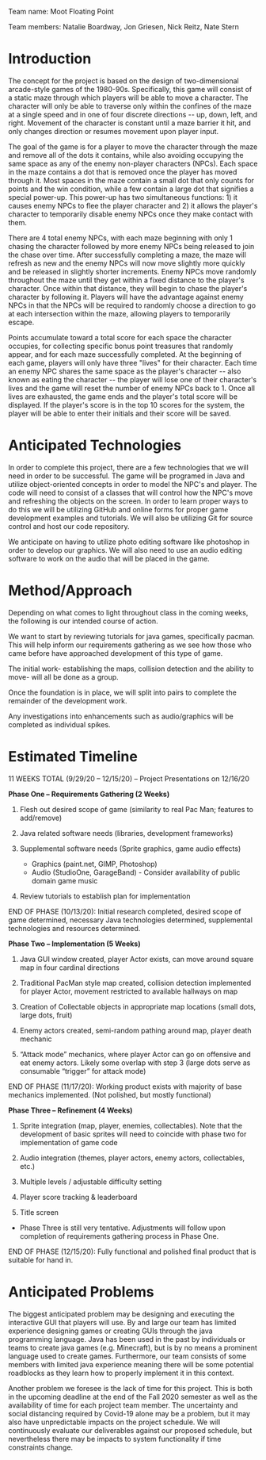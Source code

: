 Team name: Moot Floating Point

Team members: Natalie Boardway, Jon Griesen, Nick Reitz, Nate Stern

# Introduction

The concept for the project is based on the design of two-dimensional arcade-style games of the 1980-90s.  Specifically, this game will consist of a static maze through which players will be able to move a character.  The character will only be able to traverse only within the confines of the maze at a single speed and in one of four discrete directions -- up, down, left, and right.  Movement of the character is constant until a maze barrier it hit, and only changes direction or resumes movement upon player input.
 
The goal of the game is for a player to move the character through the maze and remove all of the dots it contains, while also avoiding occupying the same space as any of the enemy non-player characters (NPCs).  Each space in the maze contains a dot that is removed once the player has moved through it.  Most spaces in the maze contain a small dot that only counts for points and the win condition, while a few contain a large dot that signifies a special power-up.  This power-up has two simultaneous functions:  1) it causes enemy NPCs to flee the player character and 2) it allows the player's character to temporarily disable enemy NPCs once they make contact with them.  
 
There are 4 total enemy NPCs, with each maze beginning with only 1 chasing the character followed by more enemy NPCs being released to join the chase over time.  After successfully completing a maze, the maze will refresh as new and the enemy NPCs will now move slightly more quickly and be released in slightly shorter increments.  Enemy NPCs move randomly throughout the maze until they get within a fixed distance to the player's character.  Once within that distance, they will begin to chase the player's character by following it.  Players will have the advantage against enemy NPCs in that the NPCs will be required to randomly choose a direction to go at each intersection within the maze, allowing players to temporarily escape.  
 
Points accumulate toward a total score for each space the character occupies, for collecting specific bonus point treasures that randomly appear, and for each maze successfully completed.  At the beginning of each game, players will only have three "lives" for their character.  Each time an enemy NPC shares the same space as the player's character -- also known as eating the character -- the player will lose one of their character's lives and the game will reset the number of enemy NPCs back to 1.  Once all lives are exhausted, the game ends and the player's total score will be displayed.  If the player's score is in the top 10 scores for the system, the player will be able to enter their initials and their score will be saved.


# Anticipated Technologies

In order to complete this project, there are a few technologies that we will need in order to be successful. The game will be programed in Java and utilize object-oriented concepts in order to model the NPC's and player. The code will need to consist of a classes that will control how the NPC's move and refreshing the objects on the screen. In order to learn proper ways to do this we will be utilizing GitHub and online forms for proper game development examples and tutorials. We will also be utilizing Git for source control and host our code repository. 

We anticipate on having to utilize photo editing software like photoshop in order to develop our graphics. We will also need to use an audio editing software to work on the audio that will be placed in the game.


# Method/Approach

Depending on what comes to light throughout class in the coming weeks, the following is our intended course of action.

We want to start by reviewing tutorials for java games, specifically pacman. This will help inform our requirements gathering as we see how those who came before have approached development of this type of game.

The initial work- establishing the maps, collision detection and the ability to move- will all be done as a group. 

Once the foundation is in place, we will split into pairs to complete the remainder of the development work. 

Any investigations into enhancements such as audio/graphics will be completed as individual spikes.

# Estimated Timeline

11 WEEKS TOTAL (9/29/20 – 12/15/20) – Project Presentations on 12/16/20

**Phase One – Requirements Gathering (2 Weeks)**

1. Flesh out desired scope of game (similarity to real Pac Man; features to add/remove)

2. Java related software needs (libraries, development frameworks)

3. Supplemental software needs (Sprite graphics, game audio effects)
   * Graphics (paint.net, GIMP, Photoshop)
   * Audio (StudioOne, GarageBand) - Consider availability of public domain game music

4. Review tutorials to establish plan for implementation 

END OF PHASE (10/13/20): Initial research completed, desired scope of game determined, necessary Java technologies determined, supplemental technologies and resources determined.

**Phase Two – Implementation (5 Weeks)**

1. Java GUI window created, player Actor exists, can move around square map in four cardinal directions

2. Traditional PacMan style map created, collision detection implemented for player Actor, movement restricted to available hallways on map

3. Creation of Collectable objects in appropriate map locations (small dots, large dots, fruit)

4. Enemy actors created, semi-random pathing around map, player death mechanic

5. “Attack mode” mechanics, where player Actor can go on offensive and eat enemy actors. Likely some overlap with step 3 (large dots serve as consumable “trigger” for attack mode)

END OF PHASE (11/17/20): Working product exists with majority of base mechanics implemented. (Not polished, but mostly functional)

**Phase Three – Refinement (4 Weeks)**

1. Sprite integration (map, player, enemies, collectables). Note that the development of basic sprites will need to coincide with phase two for implementation of game code

2. Audio integration (themes, player actors, enemy actors, collectables, etc.)

3. Multiple levels / adjustable difficulty setting

4. Player score tracking & leaderboard

5. Title screen

* Phase Three is still very tentative. Adjustments will follow upon completion of requirements gathering process in Phase One.

END OF PHASE (12/15/20): Fully functional and polished final product that is suitable for hand in.


# Anticipated Problems

The biggest anticipated problem may be designing and executing the interactive GUI that players will use.  By and large our team has limited experience designing games or creating GUIs through the java programming language.  Java has been used in the past by individuals or teams to create java games (e.g. Minecraft), but is by no means a prominent language used to create games.  Furthermore, our team consists of some members with limited java experience meaning there will be some potential roadblocks as they learn how to properly implement it in this context.  
 
Another problem we foresee is the lack of time for this project.  This is both in the upcoming deadline at the end of the Fall 2020 semester as well as the availability of time for each project team member.  The uncertainty and social distancing required by Covid-19 alone may be a problem, but it may also have unpredictable impacts on the project schedule.  We will continuously evaluate our deliverables against our proposed schedule, but nevertheless there may be impacts to system functionality if time constraints change.  

